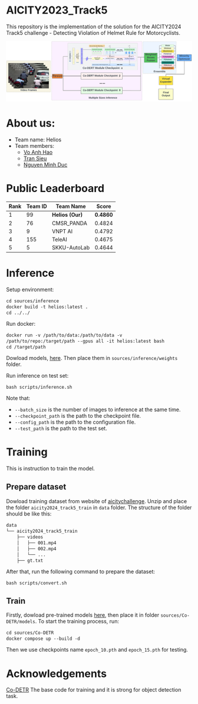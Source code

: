 # AICITY2023_Track5
This repository is the implementation of the solution for the AICITY2024 Track5 challenge - Detecting Violation of Helmet Rule for Motorcyclists.

![framework](./static/system_architecture_vec.svg)

# About us:
- Team name: Helios
- Team members:
  - [Vo Anh Hao](https://www.linkedin.com/in/haovo0602/)
  - [Tran Sieu](https://www.linkedin.com/in/sieutran102)
  - [Nguyen Minh Duc](https://www.linkedin.com/in/nguyễn-minh-đức-b5359124b)

# Public Leaderboard
| Rank | Team ID | Team Name    | Score  |
|------|---------|--------------|--------|
| 1    | 99      | **Helios (Our)**       | **0.4860** |
| 2    | 76      | CMSR_PANDA   | 0.4824 |
| 3    | 9       | VNPT AI      | 0.4792 |
| 4    | 155     | TeleAI       | 0.4675 |
| 5    | 5       | SKKU-AutoLab | 0.4644 |


# Inference
Setup environment:
```
cd sources/inference
docker build -t helios:latest .
cd ../../
```

Run docker:
```
docker run -v /path/to/data:/path/to/data -v /path/to/repo:/target/path --gpus all -it helios:latest bash
cd /target/path
```

Dowload models, [here](https://drive.google.com/drive/folders/1qHaUTpaTk7PwzpgdZ-NvgKfzeal01Va9?usp=sharing). Then place them in `sources/inference/weights` folder.

Run inference on test set:
```
bash scripts/inference.sh
```
Note that:
- `--batch_size` is the number of images to inference at the same time.
- `--checkpoint_path` is the path to the checkpoint file.
- `--config_path` is the path to the configuration file.
- `--test_path` is the path to the test set.

# Training
This is instruction to train the model.

## Prepare dataset
Dowload training dataset from website of [aicitychallenge](https://www.aicitychallenge.org/2024-data-and-evaluation/). Unzip and place the folder `aicity2024_track5_train` in `data` folder. The structure of the folder should be like this:
```
data
└── aicity2024_track5_train
    ├── videos
    │   ├── 001.mp4
    │   ├── 002.mp4
    │   └── ...
    ├── gt.txt
```

After that, run the following command to prepare the dataset:
```
bash scripts/convert.sh
```

## Train
Firstly, dowload pre-trained models [here](https://drive.google.com/file/d/1ffDz9lGNAjEF7iXzINZezZ4alx6S0KcO/view?usp=drive_link), then place it in folder `sources/Co-DETR/models`.
To start the training process, run:
```
cd sources/Co-DETR
docker compose up --build -d
```
Then we use checkpoints name `epoch_10.pth` and `epoch_15.pth` for testing.

# Acknowledgements
[Co-DETR](https://github.com/Sense-X/Co-DETR) The base code for training and it is strong for object detection task.
